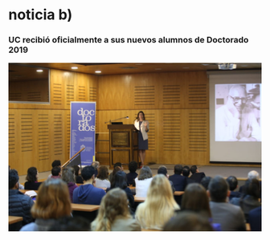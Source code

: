# noticia b\)

### UC recibió oficialmente a sus nuevos alumnos de Doctorado 2019

![La subsecretaria Carolina Torrealba present&#xF3; la charla magistral &#x201C;La b&#xFA;squeda por el conocimiento en Chile &#x2013; Fragmentos&#x201D;. Durante su intervenci&#xF3;n se habl&#xF3; sobre el proceso de desarrollo de la investigaci&#xF3;n cient&#xED;fica en nuestro pa&#xED;s.](../../.gitbook/assets/nuevos-alumnos-doctorado-2019.jpg)

